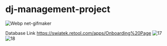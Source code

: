 # dj-management-project
![Webp net-gifmaker](https://user-images.githubusercontent.com/92641586/161693105-395884bf-5871-4f1d-9a51-528e4862399c.gif)


Database Link
https://swiatek.retool.com/apps/Onboarding%20Page
![17](https://user-images.githubusercontent.com/92641586/161693161-0813b589-205e-4464-a63a-f4669877fe5b.JPG)
![18](https://user-images.githubusercontent.com/92641586/161693198-86c10542-f08c-4005-833c-71b46819f97d.JPG)
